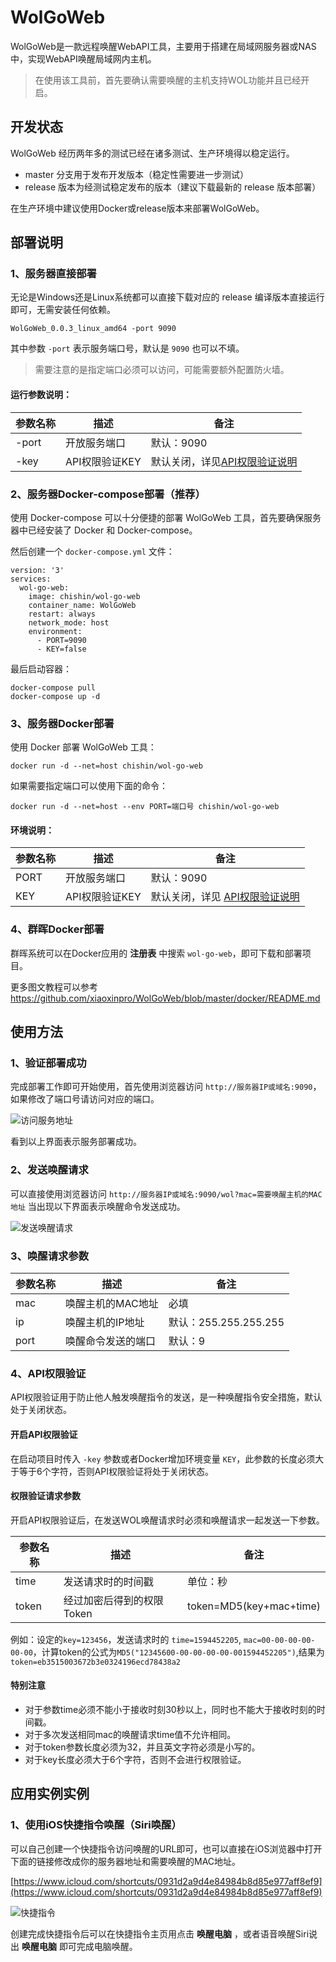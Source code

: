 # WolGoWeb

 WolGoWeb是一款远程唤醒WebAPI工具，主要用于搭建在局域网服务器或NAS中，实现WebAPI唤醒局域网内主机。

 > 在使用该工具前，首先要确认需要唤醒的主机支持WOL功能并且已经开启。

## 开发状态

WolGoWeb 经历两年多的测试已经在诸多测试、生产环境得以稳定运行。

* master 分支用于发布开发版本（稳定性需要进一步测试）
* release 版本为经测试稳定发布的版本（建议下载最新的 release 版本部署）

在生产环境中建议使用Docker或release版本来部署WolGoWeb。

## 部署说明

### 1、服务器直接部署

无论是Windows还是Linux系统都可以直接下载对应的 release 编译版本直接运行即可，无需安装任何依赖。

```
WolGoWeb_0.0.3_linux_amd64 -port 9090
```

其中参数 `-port` 表示服务端口号，默认是 `9090` 也可以不填。

> 需要注意的是指定端口必须可以访问，可能需要额外配置防火墙。

#### 运行参数说明：

|参数名称|描述|备注
|---|---|---|
|-port|开放服务端口|默认：9090|
|-key|API权限验证KEY|默认关闭，详见[API权限验证说明](https://github.com/xiaoxinpro/WolGoWeb#4api%E6%9D%83%E9%99%90%E9%AA%8C%E8%AF%81)|

### 2、服务器Docker-compose部署（推荐）

使用 Docker-compose 可以十分便捷的部署 WolGoWeb 工具，首先要确保服务器中已经安装了 Docker 和 Docker-compose。

然后创建一个 `docker-compose.yml` 文件：

```
version: '3'
services:
  wol-go-web:
    image: chishin/wol-go-web
    container_name: WolGoWeb
    restart: always
    network_mode: host
    environment:
      - PORT=9090
      - KEY=false
```

最后启动容器：

```
docker-compose pull
docker-compose up -d
```

### 3、服务器Docker部署

使用 Docker 部署 WolGoWeb 工具：

```
docker run -d --net=host chishin/wol-go-web
```

如果需要指定端口可以使用下面的命令：

```
docker run -d --net=host --env PORT=端口号 chishin/wol-go-web
```

#### 环境说明：

|参数名称|描述|备注
|---|---|---|
|PORT|开放服务端口|默认：9090|
|KEY|API权限验证KEY|默认关闭，详见 [API权限验证说明](https://github.com/xiaoxinpro/WolGoWeb#4api%E6%9D%83%E9%99%90%E9%AA%8C%E8%AF%81)|

### 4、群晖Docker部署

群晖系统可以在Docker应用的 **注册表** 中搜索 `wol-go-web`，即可下载和部署项目。

更多图文教程可以参考 https://github.com/xiaoxinpro/WolGoWeb/blob/master/docker/README.md

## 使用方法

### 1、验证部署成功

完成部署工作即可开始使用，首先使用浏览器访问 `http://服务器IP或域名:9090`，如果修改了端口号请访问对应的端口。

![访问服务地址](https://image.xiaoxin.pro/github/WolGoWeb/%E8%AE%BF%E9%97%AE%E6%9C%8D%E5%8A%A1%E5%9C%B0%E5%9D%80.PNG)

看到以上界面表示服务部署成功。

### 2、发送唤醒请求

可以直接使用浏览器访问 `http://服务器IP或域名:9090/wol?mac=需要唤醒主机的MAC地址` 当出现以下界面表示唤醒命令发送成功。

![发送唤醒请求](https://image.xiaoxin.pro/github/WolGoWeb/%E5%8F%91%E9%80%81%E5%94%A4%E9%86%92%E8%AF%B7%E6%B1%82.PNG)

### 3、唤醒请求参数
|参数名称|描述|备注
|---|---|---|
|mac|唤醒主机的MAC地址|必填|
|ip|唤醒主机的IP地址|默认：255.255.255.255|
|port|唤醒命令发送的端口|默认：9|

### 4、API权限验证

API权限验证用于防止他人触发唤醒指令的发送，是一种唤醒指令安全措施，默认处于关闭状态。

#### 开启API权限验证

在启动项目时传入 `-key` 参数或者Docker增加环境变量 `KEY`，此参数的长度必须大于等于6个字符，否则API权限验证将处于关闭状态。

#### 权限验证请求参数

开启API权限验证后，在发送WOL唤醒请求时必须和唤醒请求一起发送一下参数。

|参数名称|描述|备注
|---|---|---|
|time|发送请求时的时间戳|单位：秒|
|token|经过加密后得到的权限Token|token=MD5(key+mac+time)|

例如：设定的`key=123456`，发送请求时的 `time=1594452205`, `mac=00-00-00-00-00-00`，计算token的公式为`MD5("12345600-00-00-00-00-001594452205")`,结果为`token=eb3515003672b3e0324196ecd78438a2`

#### 特别注意

* 对于参数time必须不能小于接收时刻30秒以上，同时也不能大于接收时刻的时间戳。
* 对于多次发送相同mac的唤醒请求time值不允许相同。
* 对于token参数长度必须为32，并且英文字符必须是小写的。
* 对于key长度必须大于6个字符，否则不会进行权限验证。

## 应用实例实例

### 1、使用iOS快捷指令唤醒（Siri唤醒）

可以自己创建一个快捷指令访问唤醒的URL即可，也可以直接在iOS浏览器中打开下面的链接修改成你的服务器地址和需要唤醒的MAC地址。

[https://www.icloud.com/shortcuts/0931d2a9d4e84984b8d85e977aff8ef9](https://www.icloud.com/shortcuts/0931d2a9d4e84984b8d85e977aff8ef9)

![快捷指令](https://image.xiaoxin.pro/github/WolGoWeb/%E5%BF%AB%E6%8D%B7%E6%8C%87%E4%BB%A4.PNG)

创建完成快捷指令后可以在快捷指令主页用点击 **唤醒电脑** ，或者语音唤醒Siri说出 **唤醒电脑** 即可完成电脑唤醒。

